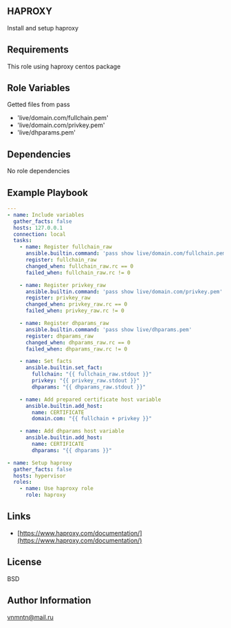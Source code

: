 ## HAPROXY

Install and setup haproxy

## Requirements

This role using haproxy centos package

## Role Variables

Getted files from pass

- 'live/domain.com/fullchain.pem'
- 'live/domain.com/privkey.pem'
- 'live/dhparams.pem'

## Dependencies

No role dependencies

## Example Playbook

```yaml
---
- name: Include variables
  gather_facts: false
  hosts: 127.0.0.1
  connection: local
  tasks:
    - name: Register fullchain_raw
      ansible.builtin.command: 'pass show live/domain.com/fullchain.pem'
      register: fullchain_raw
      changed_when: fullchain_raw.rc == 0
      failed_when: fullchain_raw.rc != 0

    - name: Register privkey_raw
      ansible.builtin.command: 'pass show live/domain.com/privkey.pem'
      register: privkey_raw
      changed_when: privkey_raw.rc == 0
      failed_when: privkey_raw.rc != 0

    - name: Register dhparams_raw
      ansible.builtin.command: 'pass show live/dhparams.pem'
      register: dhparams_raw
      changed_when: dhparams_raw.rc == 0
      failed_when: dhparams_raw.rc != 0

    - name: Set facts
      ansible.builtin.set_fact:
        fullchain: "{{ fullchain_raw.stdout }}"
        privkey: "{{ privkey_raw.stdout }}"
        dhparams: "{{ dhparams_raw.stdout }}"

    - name: Add prepared certificate host variable
      ansible.builtin.add_host:
        name: CERTIFICATE
        domain.com: "{{ fullchain + privkey }}"

    - name: Add dhparams host variable
      ansible.builtin.add_host:
        name: CERTIFICATE
        dhparams: "{{ dhparams }}"

- name: Setup haproxy
  gather_facts: false
  hosts: hypervisor
  roles:
    - name: Use haproxy role
      role: haproxy
```

## Links

- [https://www.haproxy.com/documentation/](https://www.haproxy.com/documentation/)

## License

BSD

## Author Information

<vnmntn@mail.ru>
